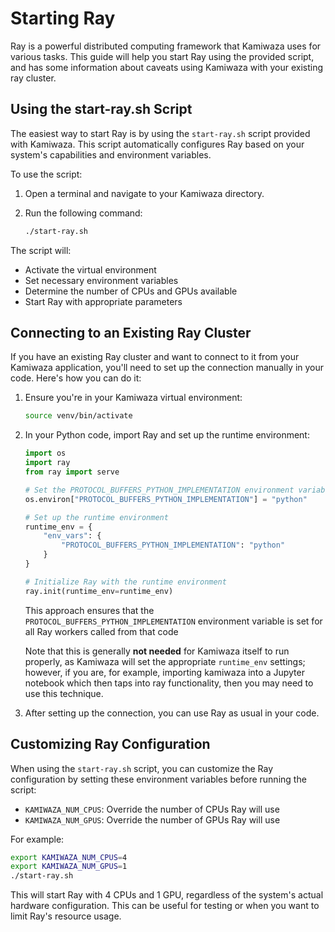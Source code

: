 # Starting Ray

Ray is a powerful distributed computing framework that Kamiwaza uses for various tasks. This guide will help you start Ray using the provided script, and has some information about caveats using Kamiwaza with your existing ray cluster.

## Using the start-ray.sh Script

The easiest way to start Ray is by using the `start-ray.sh` script provided with Kamiwaza. This script automatically configures Ray based on your system's capabilities and environment variables.

To use the script:

1. Open a terminal and navigate to your Kamiwaza directory.
2. Run the following command:

   ```bash
   ./start-ray.sh
   ```

The script will:
- Activate the virtual environment
- Set necessary environment variables
- Determine the number of CPUs and GPUs available
- Start Ray with appropriate parameters

## Connecting to an Existing Ray Cluster

If you have an existing Ray cluster and want to connect to it from your Kamiwaza application, you'll need to set up the connection manually in your code. Here's how you can do it:

1. Ensure you're in your Kamiwaza virtual environment:

   ```bash
   source venv/bin/activate
   ```

2. In your Python code, import Ray and set up the runtime environment:

   ```python
   import os
   import ray
   from ray import serve

   # Set the PROTOCOL_BUFFERS_PYTHON_IMPLEMENTATION environment variable
   os.environ["PROTOCOL_BUFFERS_PYTHON_IMPLEMENTATION"] = "python"

   # Set up the runtime environment
   runtime_env = {
       "env_vars": {
           "PROTOCOL_BUFFERS_PYTHON_IMPLEMENTATION": "python"
       }
   }

   # Initialize Ray with the runtime environment
   ray.init(runtime_env=runtime_env)

   ```

   This approach ensures that the `PROTOCOL_BUFFERS_PYTHON_IMPLEMENTATION` environment variable is set for all Ray workers called from that code

   Note that this is generally **not needed** for Kamiwaza itself to run properly, as Kamiwaza will set the appropriate `runtime_env` settings; however, if you are, for example, importing kamiwaza into a Jupyter notebook which then taps into ray functionality, then you may need to use this technique.

3. After setting up the connection, you can use Ray as usual in your code.

## Customizing Ray Configuration

When using the `start-ray.sh` script, you can customize the Ray configuration by setting these environment variables before running the script:

- `KAMIWAZA_NUM_CPUS`: Override the number of CPUs Ray will use
- `KAMIWAZA_NUM_GPUS`: Override the number of GPUs Ray will use

For example:

```bash
export KAMIWAZA_NUM_CPUS=4
export KAMIWAZA_NUM_GPUS=1
./start-ray.sh
```

This will start Ray with 4 CPUs and 1 GPU, regardless of the system's actual hardware configuration. This can be useful for testing or when you want to limit Ray's resource usage.
